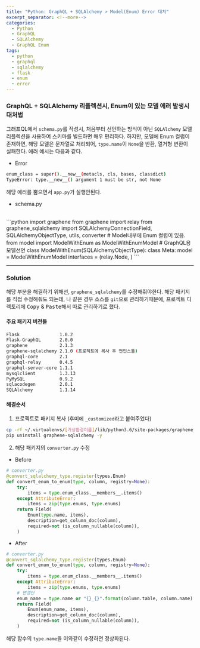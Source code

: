```yaml
---
title: "Python: GraphQL + SQLAlchemy > Model(Enum) Error 대처"
excerpt_separator: <!--more-->
categories:
  - Python
  - GraphQL
  - SQLAlchemy
  - GraphQL Enum
tags: 
  - python
  - graphql
  - sqlalchemy
  - flask
  - enum
  - error
---
```


### GraphQL + SQLAlchemy 리플렉션시, Enum이 있는 모델 에러 발생시 대처법
그래프QL에서 `schema.py`를 작성시, 처음부터 선언하는 방식이 아닌 `SQLAlchemy` 모델 리플렉션을 사용하여 스키마를 빌드하면 매우 편리하다. 하지만, 모델에 Enum 컬럼이 존재하면, 해당 모델은 문자열로 처리되어, `type.name`이 `None`을 반환, 열거형 변환이 실패한다. 에러 예시는 다음과 같다.

- Error
```bash
enum_class = super().__new__(metacls, cls, bases, classdict)
TypeError: type.__new__() argument 1 must be str, not None
```
해당 에러를 뿜으면서 `app.py`가 실행안된다.

<!--more-->
- schema.py
<br/>
```python
import graphene
from graphene import relay
from graphene_sqlalchemy import SQLAlchemyConnectionField, SQLAlchemyObjectType, utils, converter
# Model내부에 Enum 컬럼이 있음.
from model import ModelWithEnum as ModelWithEnumModel
# GraphQL용 모델선언
class ModelWithEnum(SQLAlchemyObjectType):
    class Meta:
        model = ModelWithEnumModel
        interfaces = (relay.Node, )
```

---
### Solution
해당 부분을 해결하기 위해선, `graphene_sqlalchemy`를 수정해줘야한다. 해당 패키지를 직접 수정해줘도 되는데, 나 같은 경우 소스를 `git`으로 관리하기때문에, 프로젝트 디렉토리에 <kbd>Copy</kbd> & <kbd>Paste</kbd>해서 따로 관리하기로 했다.

#### 주요 패키지 버전들
```bash
Flask               1.0.2
Flask-GraphQL       2.0.0
graphene            2.1.3
graphene-sqlalchemy 2.1.0 (프로젝트에 복사 후 언인스톨)
graphql-core        2.1
graphql-relay       0.4.5
graphql-server-core 1.1.1
mysqlclient         1.3.13
PyMySQL             0.9.2
sqlacodegen         2.0.1
SQLAlchemy          1.1.14
```

#### 해결순서
1) 프로젝트로 패키지 복사 (후미에 `_customized`라고 붙여주었다) 
```bash
cp -rf ~/.virtualenvs/[가상환경이름]/lib/python3.6/site-packages/graphene_sqlalchemy path/to/project/graphene_sqlalchemy_customized
pip uninstall graphene-sqlalchemy -y
```

2) 해당 패키지의 `converter.py` 수정
- Before
```python
# converter.py
@convert_sqlalchemy_type.register(types.Enum)
def convert_enum_to_enum(type, column, registry=None):
    try:
        items = type.enum_class.__members__.items()
    except AttributeError:
        items = zip(type.enums, type.enums)
    return Field(
        Enum(type.name, items),
        description=get_column_doc(column),
        required=not (is_column_nullable(column)),
    ) 
```

- After
```python
# converter.py
@convert_sqlalchemy_type.register(types.Enum)
def convert_enum_to_enum(type, column, registry=None):
    try:
        items = type.enum_class.__members__.items()
    except AttributeError:
        items = zip(type.enums, type.enums)
    # 변경단
    enum_name = type.name or "{}_{}".format(column.table, column.name)
    return Field(
        Enum(enum_name, items),
        description=get_column_doc(column),
        required=not (is_column_nullable(column)),
    )
```
해당 함수의 `type.name`을 이와같이 수정하면 정상화된다.






